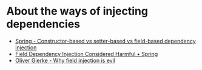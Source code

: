 # About the ways of injecting dependencies

-	[Spring - Constructor-based vs setter-based vs field-based dependency injection](http://www.logicbig.com/tutorials/spring-framework/spring-core/types-of-dependency-injection/)
-	[Field Dependency Injection Considered Harmful &bull; Spring](http://vojtechruzicka.com/field-dependency-injection-considered-harmful/)
- 	[Oliver Gierke - Why field injection is evil](http://olivergierke.de/2013/11/why-field-injection-is-evil/)